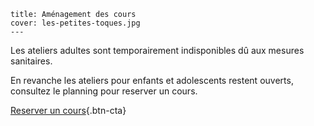 	title: Aménagement des cours
	cover: les-petites-toques.jpg
	---

Les ateliers adultes sont temporairement indisponibles dû aux mesures sanitaires.

En revanche les ateliers pour enfants et adolescents restent ouverts, consultez le planning pour reserver un cours.

[Reserver un cours](planning){.btn-cta}
